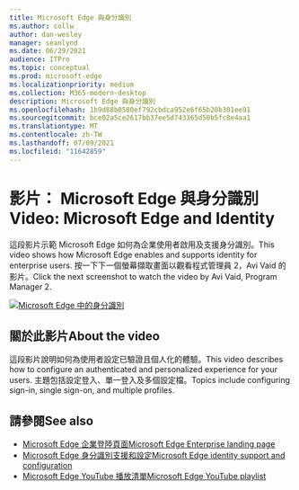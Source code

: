 ```yaml
---
title: Microsoft Edge 與身分識別
ms.author: collw
author: dan-wesley
manager: seanlynd
ms.date: 06/29/2021
audience: ITPro
ms.topic: conceptual
ms.prod: microsoft-edge
ms.localizationpriority: medium
ms.collection: M365-modern-desktop
description: Microsoft Edge 與身分識別
ms.openlocfilehash: 1b9d88b0580ef792cbdca952e6f65b20b301ee91
ms.sourcegitcommit: bce02a5ce2617bb37ee5d743365d50b5fc8e4aa1
ms.translationtype: MT
ms.contentlocale: zh-TW
ms.lasthandoff: 07/09/2021
ms.locfileid: "11642859"
---
```

# <a name="video-microsoft-edge-and-identity"></a><span data-ttu-id="09f89-103">影片： Microsoft Edge 與身分識別</span><span class="sxs-lookup"><span data-stu-id="09f89-103">Video: Microsoft Edge and Identity</span></span>

<span data-ttu-id="09f89-104">這段影片示範 Microsoft Edge 如何為企業使用者啟用及支援身分識別。</span><span class="sxs-lookup"><span data-stu-id="09f89-104">This video shows how Microsoft Edge enables and supports identity for enterprise users.</span></span> <span data-ttu-id="09f89-105">按一下下一個螢幕擷取畫面以觀看程式管理員 2，Avi Vaid 的影片。</span><span class="sxs-lookup"><span data-stu-id="09f89-105">Click the next screenshot to watch the video by Avi Vaid, Program Manager 2.</span></span>

[![Microsoft Edge 中的身分識別](media/microsoft-edge-video-identity/0.png)](http://www.youtube.com/watch?v=8lRUKhR7ipA "Identity in Microsoft Edge")

## <a name="about-the-video"></a><span data-ttu-id="09f89-107">關於此影片</span><span class="sxs-lookup"><span data-stu-id="09f89-107">About the video</span></span>

<span data-ttu-id="09f89-108">這段影片說明如何為使用者設定已驗證且個人化的體驗。</span><span class="sxs-lookup"><span data-stu-id="09f89-108">This video describes how to configure an authenticated and personalized experience for your users.</span></span> <span data-ttu-id="09f89-109">主題包括設定登入、單一登入及多個設定檔。</span><span class="sxs-lookup"><span data-stu-id="09f89-109">Topics include configuring sign-in, single sign-on, and multiple profiles.</span></span>

## <a name="see-also"></a><span data-ttu-id="09f89-110">請參閱</span><span class="sxs-lookup"><span data-stu-id="09f89-110">See also</span></span>

- [<span data-ttu-id="09f89-111">Microsoft Edge 企業登陸頁面</span><span class="sxs-lookup"><span data-stu-id="09f89-111">Microsoft Edge Enterprise landing page</span></span>](https://aka.ms/EdgeEnterprise)
- [<span data-ttu-id="09f89-112">Microsoft Edge 身分識別支援和設定</span><span class="sxs-lookup"><span data-stu-id="09f89-112">Microsoft Edge identity support and configuration</span></span>](microsoft-edge-security-identity.md)
- [<span data-ttu-id="09f89-113">Microsoft Edge YouTube 播放清單</span><span class="sxs-lookup"><span data-stu-id="09f89-113">Microsoft Edge YouTube playlist</span></span>](https://www.youtube.com/playlist?list=PLXtHYVsvn_b-uXh1tMeYpT-0iD8tD3tFy)
